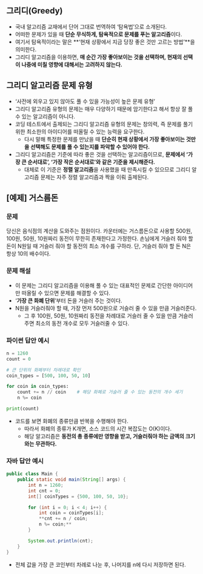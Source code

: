 ## 그리디(Greedy)

- 국내 알고리즘 교재에서 단어 그대로 번역하여 ‘탐욕법’으로 소개된다.
- 어떠한 문제가 있을 때 **단순 무식하게, 탐욕적으로 문제를 푸는 알고리즘**이다.
- 여기서 탐욕적이라는 말은 **‘현재 상황에서 지금 당장 좋은 것만 고르는 방법’**을 의미한다.
- 그리디 알고리즘을 이용하면, **매 순간 가장 좋아보이는 것을 선택하며, 현재의 선택이 나중에 미칠 영향에 대해서는 고려하지 않는다.**

## 그리디 알고리즘 문제 유형

- ‘사전에 외우고 있지 않아도 풀 수 있을 가능성이 높은 문제 유형’
- 그리디 알고리즘 유형의 문제는 매우 다양하기 때문에 암기한다고 해서 항상 잘 풀 수 있는 알고리즘이 아니다.
- 코딩 테스트에서 출제되는 그리디 알고리즘 유형의 문제는 창의력, 즉 문제를 풀기 위한 최소한의 아이디어를 떠올릴 수 있는 능력을 요구한다.
    - 다시 말해 특정한 문제를 만났을 때 **단순히 현재 상황에서 가장 좋아보이는 것만을 선택해도 문제를 풀 수 있는지를 파악할 수 있어야 한다.**
- 그리디 알고리즘은 기준에 따라 좋은 것을 선택하는 알고리즘이므로, **문제에서 ‘가장 큰 순서대로’, ‘가장 작은 순서대로’와 같은 기준을 제시해준다.**
    - 대체로 이 기준은 **정렬 알고리즘**을 사용했을 때 만족시킬 수 있으므로 그리디 알고리즘 문제는 자주 정렬 알고리즘과 짝을 이뤄 출제된다.

## [예제] 거스름돈

### 문제

당신은 음식점의 계산을 도와주는 점원이다. 카운터에는 거스름돈으로 사용할 500원, 100원, 50원, 10원짜리 동전이 무한히 존재한다고 가정한다. 손님에게 거슬러 줘야 할 돈이 N원일 때 거슬러 줘야 할 동전의 최소 개수를 구하라. 단, 거슬러 줘야 할 돈 N은 항상 10의 배수이다.

### 문제 해설

- 이 문제는 그리디 알고리즘을 이용해 풀 수 있는 대표적인 문제로 간단한 아이디어만 떠올릴 수 있으면 문제를 해결할 수 있다.
- ‘**가장 큰 화폐 단위**’부터 돈을 거슬러 주는 것이다.
- N원을 거슬러줘야 할 때, 가장 먼저 500원으로 거슬러 줄 수 있을 만큼 거슬러준다.
    - 그 후 100원, 50원, 10원짜리 동전을 차례대로 거슬러 줄 수 있을 만큼 거슬러 주면 최소의 동전 개수로 모두 거슬러줄 수 있다.

### 파이썬 답안 예시

```python
n = 1260
count = 0

# 큰 단위의 화폐부터 차례대로 확인
coin_types = [500, 100, 50, 10]

for coin in coin_types:
	count += n // coin    # 해당 화폐로 거슬러 줄 수 있는 동전의 개수 세기
	n %= coin

print(count)
```

- 코드를 보면 화폐의 종류만큼 반복을 수행해야 한다.
    - 따라서 화폐의 종류가 K개면, 소스 코드의 시간 복잡도는 O(K)이다.
    - 해당 알고리즘은 **동전의 총 종류에만 영향을 받고, 거슬러줘야 하는 금액의 크기와는 무관하다.**

### 자바 답안 예시

```java
public class Main {
	public static void main(String[] args) {
		int n = 1260;
		int cnt = 0;
		int[] coinTypes = {500, 100, 50, 10};

		for (int i = 0; i < 4; i++) {
			int coin = coinTypes[i];
			**cnt += n / coin;
			n %= coin;**
		}

		System.out.println(cnt);
	}
}
```

- 전체 값을 가장 큰 코인부터 차례로 나눈 후, 나머지를 n에 다시 저장하면 된다.